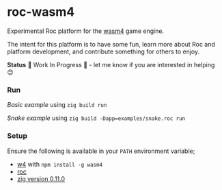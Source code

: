 # roc-wasm4

Experimental Roc platform for the [wasm4](https://wasm4.org) game engine. 

The intent for this platform is to have some fun, learn more about Roc and platform development, and contribute something for others to enjoy.

**Status** 🚧 Work In Progress 🚧 - let me know if you are interested in helping 😊

### Run

*Basic example* using `zig build run`

*Snake example* using `zig build -Dapp=examples/snake.roc run`

### Setup

Ensure the following is available in your `PATH` environment variable;
- [w4](https://wasm4.org) with `npm install -g wasm4`
- [roc](https://www.roc-lang.org/install)
- [zig version 0.11.0](https://ziglang.org/download/)